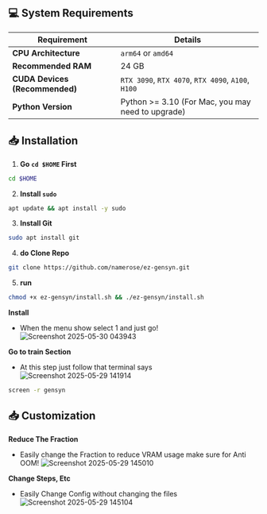 ## 💻 System Requirements

| Requirement                         | Details                                                     |
|-------------------------------------|-------------------------------------------------------------|
| **CPU Architecture**                | `arm64` or `amd64`                                          |
| **Recommended RAM**                 | 24 GB                                                       |
| **CUDA Devices (Recommended)**      | `RTX 3090`, `RTX 4070`, `RTX 4090`, `A100`, `H100`          |
| **Python Version**                  | Python >= 3.10 (For Mac, you may need to upgrade)           |


## 📥 Installation

1. **Go `cd $HOME` First**
```bash
cd $HOME
```
2. **Install `sudo`**
```bash
apt update && apt install -y sudo
```
3. **Install Git**
```bash
sudo apt install git
```
4. **do Clone Repo**  
```bash
git clone https://github.com/namerose/ez-gensyn.git
```
5. **run**
```bash
chmod +x ez-gensyn/install.sh && ./ez-gensyn/install.sh
```
**Install**
- When the menu show select 1 and just go!
![Screenshot 2025-05-30 043943](https://github.com/user-attachments/assets/6f0976f0-a26e-4db6-bf48-4e2a6802597e)


**Go to train Section**
- At this step just follow that terminal says
![Screenshot 2025-05-29 141914](https://github.com/user-attachments/assets/7f20a43e-a83e-43c9-8f3c-c6a7573547c0)
```bash
screen -r gensyn
```

## 📥 Customization

**Reduce The Fraction**
- Easily change the Fraction to reduce VRAM usage make sure for Anti OOM!
![Screenshot 2025-05-29 145010](https://github.com/user-attachments/assets/5d307896-07ab-4546-82bc-312d2599f2f2)


**Change Steps, Etc**
- Easily Change Config without changing the files
![Screenshot 2025-05-29 145104](https://github.com/user-attachments/assets/638f7a36-c750-42aa-8174-4e64a8b45733)

